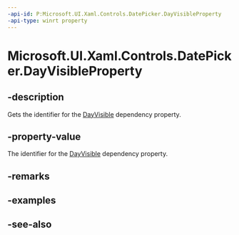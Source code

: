 ```yaml
---
-api-id: P:Microsoft.UI.Xaml.Controls.DatePicker.DayVisibleProperty
-api-type: winrt property
---
```


<!-- Property syntax
public Windows.UI.Xaml.DependencyProperty DayVisibleProperty { get; }
-->

# Microsoft.UI.Xaml.Controls.DatePicker.DayVisibleProperty

## -description
Gets the identifier for the [DayVisible](datepicker_dayvisible.md) dependency property.

## -property-value
The identifier for the [DayVisible](datepicker_dayvisible.md) dependency property.

## -remarks

## -examples

## -see-also
